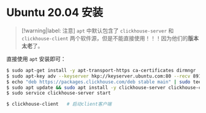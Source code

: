 # Ubuntu 20.04 安装

> [!warning|label: 注意]
> `apt` 中默认包含了 `clickhouse-server` 和 `clickhouse-client` 两个软件源，但是不能直接使用！！！因为他们的**版本太老**了。

直接使用 `apt` 安装即可：

```bash
$ sudo apt-get install -y apt-transport-https ca-certificates dirmngr
$ sudo apt-key adv --keyserver hkp://keyserver.ubuntu.com:80 --recv 8919F6BD2B48D754
$ echo "deb https://packages.clickhouse.com/deb stable main" | sudo tee /etc/apt/sources.list.d/clickhouse.list
$ sudo apt update && sudo apt install -y clickhouse-server clickhouse-client
$ sudo service clickhouse-server start

$ clickhouse-client   # 启动client客户端
```
